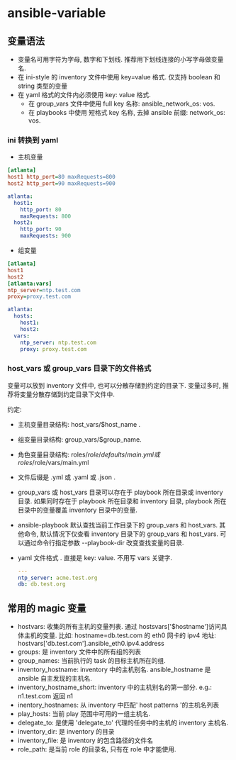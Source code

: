 # ansible-variable

## 变量语法

- 变量名可用字符为字母, 数字和下划线. 推荐用下划线连接的小写字母做变量名.
- 在 ini-style 的 inventory 文件中使用 key=value 格式. 仅支持 boolean 和 string 类型的变量
- 在 yaml 格式的文件内必须使用 key: value 格式.
  - 在 group_vars 文件中使用 full key 名称: ansible_network_os: vos.
  - 在 playbooks 中使用 短格式 key 名称, 去掉 ansible 前缀: network_os: vos.

### ini 转换到 yaml

- 主机变量

``` ini
[atlanta]
host1 http_port=80 maxRequests=800
host2 http_port=90 maxRequests=900
```

``` yml
atlanta:
  host1:
    http_port: 80
    maxRequests: 800
  host2:
    http_port: 90
    maxRequests: 900
```

- 组变量

``` ini
[atlanta]
host1
host2
[atlanta:vars]
ntp_server=ntp.test.com
proxy=proxy.test.com
```

``` yml
atlanta:
  hosts:
    host1:
    host2:
  vars:
    ntp_server: ntp.test.com
    proxy: proxy.test.com
```

### host_vars 或 group_vars 目录下的文件格式

变量可以放到 inventory 文件中, 也可以分散存储到约定的目录下. 变量过多时, 推荐将变量分散存储到约定目录下文件中.

约定:

- 主机变量目录结构: host_vars/$host_name .

- 组变量目录结构: group_vars/$group_name.

- 角色变量目录结构: roles/$role/defaults/main.yml 或 roles/$role/vars/main.yml

- 文件后缀是 .yml 或 .yaml 或 .json .

- group_vars 或 host_vars 目录可以存在于 playbook 所在目录或 inventory 目录. 如果同时存在于 playbook 所在目录和 inventory 目录, playbook 所在目录中的变量覆盖 inventory 目录中的变量.

- ansible-playbook 默认查找当前工作目录下的 group_vars 和 host_vars. 其他命令, 默认情况下仅查看 inventory 目录下的 group_vars 和 host_vars. 可以通过命令行指定参数 --playbook-dir 改变查找变量的目录.

- yaml 文件格式 . 直接是 key: value. 不用写 vars 关键字.

  ``` yaml
  ---
  ntp_server: acme.test.org
  db: db.test.org
  ```

## 常用的 magic 变量

- hostvars: 收集的所有主机的变量列表. 通过 hostsvars['$hostname']访问具体主机的变量. 比如: hostname=db.test.com 的 eth0 网卡的 ipv4 地址: hostvars['db.test.com'].ansible_eth0.ipv4.address
- groups: 是 inventory 文件中的所有组的列表
- group_names: 当前执行的 task 的目标主机所在的组.
- inventory_hostname: inventory 中的主机别名. ansible_hostname 是 ansible 自主发现的主机名.
- inventory_hostname_short: inventory 中的主机别名的第一部分. e.g.: n1.test.com 返回 n1
- inentory_hostnames: 从 inventory 中匹配' host patterns '的主机名列表
- play_hosts: 当前 play 范围中可用的一组主机名.
- delegate_to: 是使用 'delegate_to' 代理的任务中的主机的 inventory 主机名.
- inventory_dir: 是 inventory 的目录
- inventory_file: 是 inventory 的包含路径的文件名
- role_path: 是当前 role 的目录名, 只有在 role 中才能使用.

